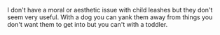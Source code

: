 I don't have a moral or aesthetic issue with child leashes but they don't seem very useful. With a dog you can yank them away from things you don't want them to get into but you can't with a toddler.

